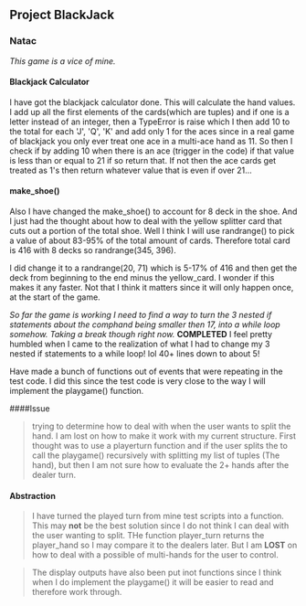 ## Project BlackJack
### Natac
*This game is a vice of mine.*

#### Blackjack Calculator
I have got the blackjack calculator done. This will calculate the hand values.
I add up all the first elements of the cards(which are tuples) and if one is a 
letter instead of an integer, then a TypeError is raise which I then add 10 to 
the total for each 'J', 'Q', 'K' and  add only 1 for the aces since in a real
game of blackjack you only ever treat one ace in a multi-ace hand as 11. 
So then I check if by adding 10 when there is an ace (trigger in the code) if 
that value is less than or equal to 21 if so return that. If not then the ace 
cards get treated as 1's then return whatever value that is even if over 21...

#### make_shoe()
Also I have changed the make_shoe() to account for 8 deck in the shoe. And I 
just had the thought about how to deal with the yellow splitter card that cuts
out a portion of the total shoe. Well I think I will use randrange() to pick a 
value of about 83-95% of the total amount of cards. Therefore total card is 416
with 8 decks so randrange(345, 396).

I did change it to a randrange(20, 71) which is 5-17% of 416 and then get the 
deck from beginning to the end minus the yellow_card. I wonder if this makes it 
any faster. Not that I think it matters since it will only happen once, at the 
start of the game.

*So far the game is working I need to find a way to turn the 3 nested if 
statements about the comphand being smaller then 17, into a while loop somehow.
Taking a break though right now.* **COMPLETED**
I feel pretty humbled when I came to the realization of what I had to change my 
3 nested if statements to a while loop! lol 40+ lines down to about 5!

Have made a bunch of functions out of events that were repeating in the test code.
I did this since the test code is very close to the way I will implement the 
playgame() function. 

####Issue
>trying to determine how to deal with when the user wants to split the hand. I 
am lost on how to make it work with my current structure. 
>First thought was to use a playerturn function and if the user splits the to 
call the playgame() recursively with splitting my list of tuples (The hand),
but then I am not sure how to evaluate the 2+ hands after the dealer turn.

#### Abstraction
>I have turned the played turn from mine test scripts into a function. This may 
**not** be the best solution since I do not think I can deal with the user 
wanting to split. THe function player_turn returns the player_hand so I may 
compare it to the dealers later. But I am **LOST** on how to deal with a possible
of multi-hands for the user to control.

>The display outputs have also been put inot functions since I think when I do 
implement the playgame() it will be easier to read and therefore work through.



